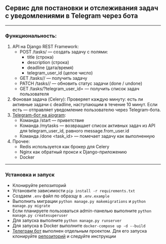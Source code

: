 ## Сервис для постановки и отслеживания задач с уведомлениями в Telegram через бота

---
### Функциональность:
1. API на Django REST Framework:
   - POST /tasks/ — создать задачу с полями:
     - title (строка)
     - description (строка)
     - deadline (дата/время)
     - telegram_user_id (целое число)
   - GET /tasks/<id>/ — получить задачу
   - PATCH /tasks/<id>/ — обновить статус задачи (done / undone)
   - GET /tasks/?telegram_user_id=<id> — получить список задач пользователя
2. Фоновая задача (Celery):
Проверяет каждую минуту: есть ли активные задачи с deadline, наступающим в течение 10 минут.
Если есть — отправляет уведомление пользователю через Telegram-бота.
3. [Telegram-бот на aiogram](https://github.com/AlexeyDemidow/tracking_tasks_tg_bot):
   - Команда /start — приветствие
   - Команда /mytasks — возвращает список активных задач из API для telegram_user_id, равного message.from_user.id
   - Команда /done <task_id> — помечает задачу как выполненную
4. Прочее:
   - Redis используется как брокер для Celery
   - Nginx как обратный прокси к Django-приложению
   - Docker

---
### Установка и запуск
- Клонируйте репозиторий
- Установите зависимости `pip install -r requirements.txt`
- Создаем `.env` файл по образцу в `.env.example`
- Выполнить миграции `python manage.py makemigrations` и `python manage.py migrate`
- Если планируете пользоваться admin-панелью выполните `python manage.py createsuperuser`
- Для запуска выполните `python manage.py runserver`
- Для запуска в Docker выполните `docker-compose up -d --build`
- [Телеграм бот](https://github.com/AlexeyDemidow/tracking_tasks_tg_bot) выполнен отдельным проектом. Для его запуска клонируйте [репозиторий](https://github.com/AlexeyDemidow/tracking_tasks_tg_bot) и следуйте инструкции 

